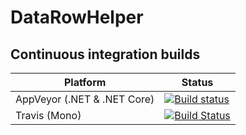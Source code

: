 # DataRowHelper


## Continuous integration builds

| Platform                    | Status                                                                                                                                  |
|-----------------------------|-----------------------------------------------------------------------------------------------------------------------------------------|
| AppVeyor (.NET & .NET Core) | [![Build status](https://ci.appveyor.com/api/projects/status/hs33v07be33qhgpc/branch/master?svg=true)](https://ci.appveyor.com/project/chenchi77/datarowhelper/branch/master) |
| Travis (Mono) | [![Build Status](https://travis-ci.org/chenchi77/DataRowHelper.svg?branch=master)](https://travis-ci.org/chenchi77/DataRowHelper) |
